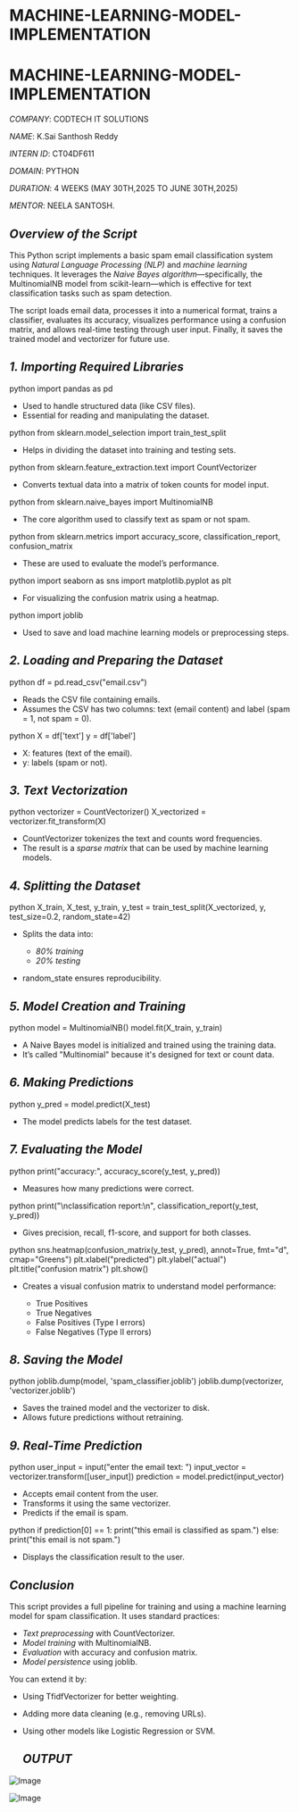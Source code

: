 # MACHINE-LEARNING-MODEL-IMPLEMENTATION
# MACHINE-LEARNING-MODEL-IMPLEMENTATION

*COMPANY*: CODTECH IT SOLUTIONS

*NAME*: K.Sai Santhosh Reddy

*INTERN ID*: CT04DF611

*DOMAIN*: PYTHON

*DURATION*: 4 WEEKS (MAY 30TH,2025 TO JUNE 30TH,2025)

*MENTOR*: NEELA SANTOSH.

## *Overview of the Script*

This Python script implements a basic spam email classification system using *Natural Language Processing (NLP)* and *machine learning* techniques. It leverages the *Naive Bayes algorithm*—specifically, the MultinomialNB model from scikit-learn—which is effective for text classification tasks such as spam detection.

The script loads email data, processes it into a numerical format, trains a classifier, evaluates its accuracy, visualizes performance using a confusion matrix, and allows real-time testing through user input. Finally, it saves the trained model and vectorizer for future use.

## *1. Importing Required Libraries*

python
import pandas as pd


* Used to handle structured data (like CSV files).
* Essential for reading and manipulating the dataset.

python
from sklearn.model_selection import train_test_split


* Helps in dividing the dataset into training and testing sets.

python
from sklearn.feature_extraction.text import CountVectorizer


* Converts textual data into a matrix of token counts for model input.

python
from sklearn.naive_bayes import MultinomialNB


* The core algorithm used to classify text as spam or not spam.

python
from sklearn.metrics import accuracy_score, classification_report, confusion_matrix


* These are used to evaluate the model’s performance.

python
import seaborn as sns
import matplotlib.pyplot as plt


* For visualizing the confusion matrix using a heatmap.

python
import joblib


* Used to save and load machine learning models or preprocessing steps.

## *2. Loading and Preparing the Dataset*

python
df = pd.read_csv("email.csv")


* Reads the CSV file containing emails.
* Assumes the CSV has two columns: text (email content) and label (spam = 1, not spam = 0).

python
X = df['text']
y = df['label']


* X: features (text of the email).
* y: labels (spam or not).

## *3. Text Vectorization*

python
vectorizer = CountVectorizer()
X_vectorized = vectorizer.fit_transform(X)


* CountVectorizer tokenizes the text and counts word frequencies.
* The result is a *sparse matrix* that can be used by machine learning models.

## *4. Splitting the Dataset*

python
X_train, X_test, y_train, y_test = train_test_split(X_vectorized, y, test_size=0.2, random_state=42)


* Splits the data into:

  * *80% training*
  * *20% testing*
* random_state ensures reproducibility.

## *5. Model Creation and Training*

python
model = MultinomialNB()
model.fit(X_train, y_train)


* A Naive Bayes model is initialized and trained using the training data.
* It’s called "Multinomial" because it's designed for text or count data.

## *6. Making Predictions*

python
y_pred = model.predict(X_test)


* The model predicts labels for the test dataset.

## *7. Evaluating the Model*

python
print("accuracy:", accuracy_score(y_test, y_pred))


* Measures how many predictions were correct.

python
print("\nclassification report:\n", classification_report(y_test, y_pred))


* Gives precision, recall, f1-score, and support for both classes.

python
sns.heatmap(confusion_matrix(y_test, y_pred), annot=True, fmt="d", cmap="Greens")
plt.xlabel("predicted")
plt.ylabel("actual")
plt.title("confusion matrix")
plt.show()


* Creates a visual confusion matrix to understand model performance:

  * True Positives
  * True Negatives
  * False Positives (Type I errors)
  * False Negatives (Type II errors)

## *8. Saving the Model*

python
joblib.dump(model, 'spam_classifier.joblib')
joblib.dump(vectorizer, 'vectorizer.joblib')


* Saves the trained model and the vectorizer to disk.
* Allows future predictions without retraining.

## *9. Real-Time Prediction*

python
user_input = input("enter the email text: ")
input_vector = vectorizer.transform([user_input])
prediction = model.predict(input_vector)


* Accepts email content from the user.
* Transforms it using the same vectorizer.
* Predicts if the email is spam.

python
if prediction[0] == 1:
    print("this email is classified as spam.")
else:
    print("this email is not spam.")


* Displays the classification result to the user.

## *Conclusion*

This script provides a full pipeline for training and using a machine learning model for spam classification. It uses standard practices:

* *Text preprocessing* with CountVectorizer.
* *Model training* with MultinomialNB.
* *Evaluation* with accuracy and confusion matrix.
* *Model persistence* using joblib.

You can extend it by:

* Using TfidfVectorizer for better weighting.
* Adding more data cleaning (e.g., removing URLs).
* Using other models like Logistic Regression or SVM.

  ## *OUTPUT*

![Image](https://github.com/user-attachments/assets/912fec2a-56ac-4cb1-9506-adb2ecae21e8)

![Image](https://github.com/user-attachments/assets/fababa7d-ecbd-4af3-a595-b613e38170ef)
